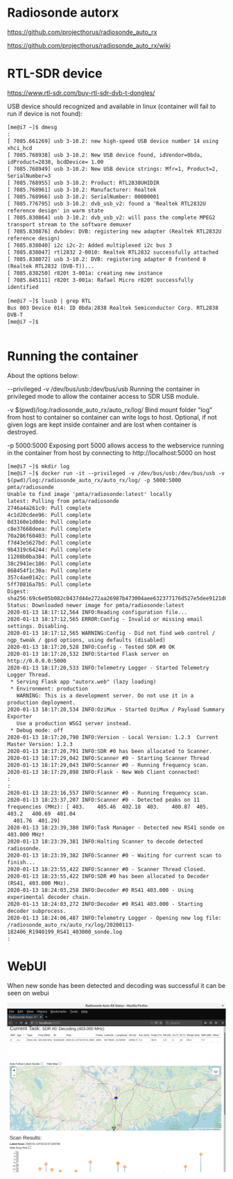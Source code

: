 # Radiosonde autorx


https://github.com/projecthorus/radiosonde_auto_rx

https://github.com/projecthorus/radiosonde_auto_rx/wiki



# RTL-SDR device

https://www.rtl-sdr.com/buy-rtl-sdr-dvb-t-dongles/

USB device should recognized and available in linux (container will fail to run if device is not found):

```
[me@i7 ~]$ dmesg
:
[ 7085.661269] usb 3-10.2: new high-speed USB device number 14 using xhci_hcd
[ 7085.768938] usb 3-10.2: New USB device found, idVendor=0bda, idProduct=2838, bcdDevice= 1.00
[ 7085.768949] usb 3-10.2: New USB device strings: Mfr=1, Product=2, SerialNumber=3
[ 7085.768955] usb 3-10.2: Product: RTL2838UHIDIR
[ 7085.768961] usb 3-10.2: Manufacturer: Realtek
[ 7085.768966] usb 3-10.2: SerialNumber: 00000001
[ 7085.776795] usb 3-10.2: dvb_usb_v2: found a 'Realtek RTL2832U reference design' in warm state
[ 7085.830864] usb 3-10.2: dvb_usb_v2: will pass the complete MPEG2 transport stream to the software demuxer
[ 7085.830876] dvbdev: DVB: registering new adapter (Realtek RTL2832U reference design)
[ 7085.838040] i2c i2c-2: Added multiplexed i2c bus 3
[ 7085.838047] rtl2832 2-0010: Realtek RTL2832 successfully attached
[ 7085.838072] usb 3-10.2: DVB: registering adapter 0 frontend 0 (Realtek RTL2832 (DVB-T))...
[ 7085.838250] r820t 3-001a: creating new instance
[ 7085.845111] r820t 3-001a: Rafael Micro r820t successfully identified

[me@i7 ~]$ lsusb | grep RTL
Bus 003 Device 014: ID 0bda:2838 Realtek Semiconductor Corp. RTL2838 DVB-T
[me@i7 ~]$ 


```



# Running the container


About the options below:

--privileged -v /dev/bus/usb:/dev/bus/usb
  Running the container in privileged mode to allow the container access to SDR USB module.

-v $(pwd)/log:/radiosonde_auto_rx/auto_rx/log/
  Bind mount folder "log" from host to container so container can write logs to host. Optional, if not given 
  logs are kept inside container and are lost when container is destroyed.

-p 5000:5000
  Exposing port 5000 allows access to the webservice running in the container from host by connecting to http://localhost:5000 on host



```
[me@i7 ~]$ mkdir log
[me@i7 ~]$ docker run -it --privileged -v /dev/bus/usb:/dev/bus/usb -v $(pwd)/log:/radiosonde_auto_rx/auto_rx/log/ -p 5000:5000 pmta/radiosonde
Unable to find image 'pmta/radiosonde:latest' locally
latest: Pulling from pmta/radiosonde
2746a4a261c9: Pull complete 
4c1d20cdee96: Pull complete 
0d3160e1d0de: Pull complete 
c8e37668deea: Pull complete 
70a286f60403: Pull complete 
f7d43e5627bd: Pull complete 
9b4319c64244: Pull complete 
11208b0ba384: Pull complete 
38c2941ec186: Pull complete 
868454f1c30a: Pull complete 
357c4ae0142c: Pull complete 
5ff70816a7b5: Pull complete 
Digest: sha256:69c6e05b082c0437d44e272aa26987b473004aee632377176d527e5dee9121d0
Status: Downloaded newer image for pmta/radiosonde:latest
2020-01-13 18:17:12,564 INFO:Reading configuration file...
2020-01-13 18:17:12,565 ERROR:Config - Invalid or missing email settings. Disabling.
2020-01-13 18:17:12,565 WARNING:Config - Did not find web control / ngp_tweak / gpsd options, using defaults (disabled)
2020-01-13 18:17:20,528 INFO:Config - Tested SDR #0 OK
2020-01-13 18:17:20,532 INFO:Started Flask server on http://0.0.0.0:5000
2020-01-13 18:17:20,533 INFO:Telemetry Logger - Started Telemetry Logger Thread.
 * Serving Flask app "autorx.web" (lazy loading)
 * Environment: production
   WARNING: This is a development server. Do not use it in a production deployment.
2020-01-13 18:17:20,534 INFO:OziMux - Started OziMux / Payload Summary Exporter
   Use a production WSGI server instead.
 * Debug mode: off
2020-01-13 18:17:20,790 INFO:Version - Local Version: 1.2.3  Current Master Version: 1.2.3
2020-01-13 18:17:20,791 INFO:SDR #0 has been allocated to Scanner.
2020-01-13 18:17:29,042 INFO:Scanner #0 - Starting Scanner Thread
2020-01-13 18:17:29,043 INFO:Scanner #0 - Running frequency scan.
2020-01-13 18:17:29,898 INFO:Flask - New Web Client connected!
:
:
2020-01-13 18:23:16,557 INFO:Scanner #0 - Running frequency scan.
2020-01-13 18:23:37,207 INFO:Scanner #0 - Detected peaks on 11 frequencies (MHz): [ 403.    405.46  402.18  403.    400.87  405.    403.2   400.69  401.04
  401.76  401.29]
2020-01-13 18:23:39,380 INFO:Task Manager - Detected new RS41 sonde on 403.000 MHz!
2020-01-13 18:23:39,381 INFO:Halting Scanner to decode detected radiosonde.
2020-01-13 18:23:39,382 INFO:Scanner #0 - Waiting for current scan to finish...
2020-01-13 18:23:55,422 INFO:Scanner #0 - Scanner Thread Closed.
2020-01-13 18:23:55,422 INFO:SDR #0 has been allocated to Decoder (RS41, 403.000 MHz).
2020-01-13 18:24:03,258 INFO:Decoder #0 RS41 403.000 - Using experimental decoder chain.
2020-01-13 18:24:03,272 INFO:Decoder #0 RS41 403.000 - Starting decoder subprocess.
2020-01-13 18:24:06,487 INFO:Telemetry Logger - Opening new log file: /radiosonde_auto_rx/auto_rx/log/20200113-182406_R1940199_RS41_403000_sonde.log
:
```

# WebUI

When new sonde has been detected and decoding was successful it can be seen on webui

![alt text](https://raw.githubusercontent.com/pmta/radiosonde/master/images/webui_sonde_found.png)

